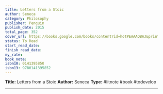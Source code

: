 ```yaml
---
title: Letters from a Stoic
author: Seneca
category: Philosophy
publisher: Penguin
publish_date: 2015
total_page: 352
cover_url: https://books.google.com/books/content?id=hotPEAAAQBAJ&printsec=frontcover&img=1&zoom=1&source=gbs_api
status: To Read
start_read_date: 
finish_read_date: 
my_rate: 
book_note: 
isbn10: 0141395850
isbn13: 9780141395852
---
```

**Title:** Letters from a Stoic
**Author:** Seneca
**Type:** #litnote #book #todevelop 

---